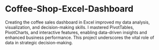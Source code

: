 # Coffee-Shop-Excel-Dashboard
Creating the coffee sales dashboard in Excel improved my data analysis, visualization, and decision-making skills. I mastered PivotTables, PivotCharts, and interactive features, enabling data-driven insights and enhanced business performance. This project underscores the vital role of data in strategic decision-making.
